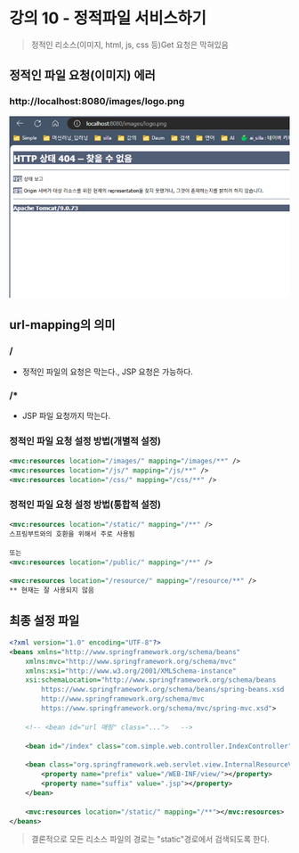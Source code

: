# 강의 10 - 정적파일 서비스하기
> 정적인 리소스(이미지, html, js, css 등)Get 요청은 막혀있음
## 정적인 파일 요청(이미지) 에러
### http://localhost:8080/images/logo.png
![image](error_image_req.png)
> 
## url-mapping의 의미
### <url-pattern>/</url-pattern>
- 정적인 파일의 요청은 막는다., JSP 요청은 가능하다.

### <url-pattern>/*</url-pattern>
- JSP 파일 요청까지 막는다.

### 정적인 파일 요청 설정 방법(개별적 설정)
```xml
<mvc:resources location="/images/" mapping="/images/**" />
<mvc:resources location="/js/" mapping="/js/**" />
<mvc:resources location="/css/" mapping="/css/**" />
```
### 정적인 파일 요청 설정 방법(통합적 설정)
```xml
<mvc:resources location="/static/" mapping="/**" />
스프링부트와의 호환을 위해서 주로 사용됨

또는
<mvc:resources location="/public/" mapping="/**" />

<mvc:resources location="/resource/" mapping="/resource/**" />
** 현재는 잘 사용되지 않음
```

## 최종 설정 파일
```xml
<?xml version="1.0" encoding="UTF-8"?>
<beans xmlns="http://www.springframework.org/schema/beans"
    xmlns:mvc="http://www.springframework.org/schema/mvc"
    xmlns:xsi="http://www.w3.org/2001/XMLSchema-instance"
    xsi:schemaLocation="http://www.springframework.org/schema/beans
        https://www.springframework.org/schema/beans/spring-beans.xsd
        http://www.springframework.org/schema/mvc
        https://www.springframework.org/schema/mvc/spring-mvc.xsd">

	<!-- <bean id="url 매핑" class="...">   -->
    
    <bean id="/index" class="com.simple.web.controller.IndexController" />  
    
    <bean class="org.springframework.web.servlet.view.InternalResourceViewResolver">
    	<property name="prefix" value="/WEB-INF/view/"></property>
    	<property name="suffix" value=".jsp"></property>
    </bean>    
    
    <mvc:resources location="/static/" mapping="/**"></mvc:resources>
</beans>
```
> 결론적으로 모든 리소스 파일의 경로는 "static"경로에서 검색되도록 한다.
